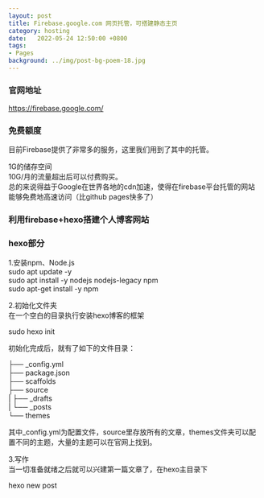 ```yaml
---
layout: post
title: Firebase.google.com 网页托管，可搭建静态主页
category: hosting
date:   2022-05-24 12:50:00 +0800
tags:
- Pages
background: ../img/post-bg-poem-18.jpg
---
```


### 官网地址
https://firebase.google.com/

### 免费额度
目前Firebase提供了非常多的服务，这里我们用到了其中的托管。

1G的储存空间<br>
10G/月的流量超出后可以付费购买。<br>
总的来说得益于Google在世界各地的cdn加速，使得在firebase平台托管的网站能够免费地高速访问（比github pages快多了）<br>

### 利用firebase+hexo搭建个人博客网站


### hexo部分
1.安装npm、Node.js<br>
sudo apt update -y<br>
sudo apt install -y nodejs nodejs-legacy npm<br>
sudo apt-get install -y npm<br>

2.初始化文件夹<br>
在一个空白的目录执行安装hexo博客的框架

sudo hexo init

初始化完成后，就有了如下的文件目录：

├── _config.yml<br>
├── package.json<br>
├── scaffolds<br>
├── source<br>
|   ├── _drafts<br>
|   └── _posts<br>
└── themes<br>

其中_config.yml为配置文件，source里存放所有的文章，themes文件夹可以配置不同的主题，大量的主题可以在官网上找到。

3.写作<br>
当一切准备就绪之后就可以兴建第一篇文章了，在hexo主目录下

hexo new post <title>

就会在source/_posts文件夹下生成一篇文章，比如运行了

hexo new post 第一篇文章

就会在上述目录下找到一个名为第一篇文章.md的文件，然后就可以在里面用markdown写作了。这里推荐使用Typora作为markdown的写作工具

4.生成静态页面html文件<br>
写作完成后，在根目录运行命令

hexo g

就会将文章和主题打包在一起生成HTML文件，生成的文件会放在根目录的public文件夹下。网站运行所需的所有东西全都被放在这个文件夹下。

同时，也可以运行

hexo server

这个命令会在本地启动服务器，可以通过http://localhost:4000/来预览效果。

可以看到hexo的使用非常简单。更多详细的说明可以查看官方文档。

但是我这里firebase作为托管服务器，实际运行的时候无需启动本地服务器可以直接执行命令把hexo博客提交到firebase平台。

完整提交内容：

firebase deploy

只提交更改内容：

firebase deploy --only hosting

部署就完成了，内容将部署至 Firebase项目的默认托管网址：project-id.firebaseapp.com

这样在我的博客网站：https://usg-cn.web.app/ 就可以看到修改后的结果了。



### firebase部分
Firebase ，谷歌的又一个神器，具体怎么神我就不多作介绍了，我们只用上了其中很小的一部分功能：托管。

关于托管，官方是这样介绍的：

Firebase 托管为您的网页应用提供快速、安全的静态托管。<br>
Firebase 托管是为开发者提供的生产级网页内容托管服务。 借助 Firebase 托管，您只需一条命令，便可轻松快捷地将网页应用和静态内容部署到全球内容分发网络。

使用Firebase有很多非常难得的好处：

全球SSD CDN，速度比GitHub快。<br>
一键回滚。Firebase托管使用一键式回滚提供完整的版本控制和管理。<br>
零配置的SSL，自动启动HTTPS。<br>
完美的中文文档支持。<br>
使用Firebase的体验非常好，虽然是谷歌的产品但是提供了非常完整的中文文档支持，而且写得非常简单易懂，同一个代码示例提供多种编程语言的版本，里面的很多功能都能快速上手。
<br>
1.创建项目<br>
首先访问Firebase创建一个项目。

创建时项目ID要注意，它会被用在URL上，如果不想自己定义域名的话以后就会一直用这个ID来作为域名访问。比如ID是usg-cn，<br>
那么域名就会是https://usg-cn.firebaseapp.com/ 和 https://usg-cn.web.app/<br>

2.初始化<br>
运行以下命令来安装Firebase（需预先安装Node.js）:

npm install -g firebase-tools

然后运行以下命令来登录，运行完后会弹出一个浏览器窗口：

firebase login

登录后再切换到刚才生成的Hexo目录下，

cd hexo/

运行

firebase init

运行时会让选择要使用什么功能，因为我们使用过的是托管所以这里选择Hosting，然后会提示选择一个用作公共根目录的目录。<br>
这个目录就是放所有静态文件的地方，默认为public，名字刚好和Hexo生成的静态文件目录名字一样，所以无需更改。

这个命令会在项目目录下创建一个firebase.json配置文件，可以通过它来自定义托管行为。

运行<br>
最后，完全所有改动后运行

hexo g

这个命令会让Hexo生成public文件夹，因为Firebase部署的就是public文件夹，所以要先运行Hexo。

然后运行

firebase deploy

部署就完成了，内容将部署至 Firebase项目的默认托管网址：project-id.firebaseapp.com

大功告成了，接下来就是欣赏博客的时候了。

常用命令<br>
hexo clean<br>
hexo generate<br>
hexo deploy<br>

hexo clean用于清除旧版本生成的静态文件（推送到远端的public文件）<br>
hexo generate生成新的静态文件（public文件），生成这个文件是根据/source文件中的内容生成<br>
hexo deploy推送github部署博客<br>
hexo new "postName" # 新建文章<br>
hexo new page "pageName" # 新建页面<br>
hexo generate # 生成静态页面至public目录<br>
hexo server # 开启预览访问端口（默认端口4000，'ctrl + c'关闭server）<br>
hexo deploy # 将静态博客页面部署到GitHub<br>
hexo help  # 查看帮助<br>
hexo version  # 查看Hexo的版本<br>
<br>
hexo new创建新的文章，创建的文章会在source/_posts/目录下，文章格式.md（Markdown格式），<br>
每次就可以直接编辑博客直接编辑这个文件就可以了，也可以把写好.md的文件直接拖到这个文件夹中<br>
hexo generate生成静态页面，生成的文件都是在public/文件下，这个文件就是最后推送到github的文件
